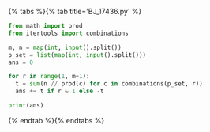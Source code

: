 {% tabs %}{% tab title='BJ_17436.py' %}

```py
from math import prod
from itertools import combinations

m, n = map(int, input().split())
p_set = list(map(int, input().split()))
ans = 0

for r in range(1, m+1):
  t = sum(n // prod(c) for c in combinations(p_set, r))
  ans += t if r & 1 else -t

print(ans)
```

{% endtab %}{% endtabs %}
